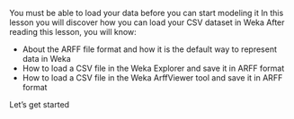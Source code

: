 You must be able to load your data before you can start modeling it In this lesson you will
discover how you can load your CSV dataset in Weka After reading this lesson, you will know:
- About the ARFF file format and how it is the default way to represent data in Weka
- How to load a CSV file in the Weka Explorer and save it in ARFF format
- How to load a CSV file in the Weka ArffViewer tool and save it in ARFF format

Let’s get started

